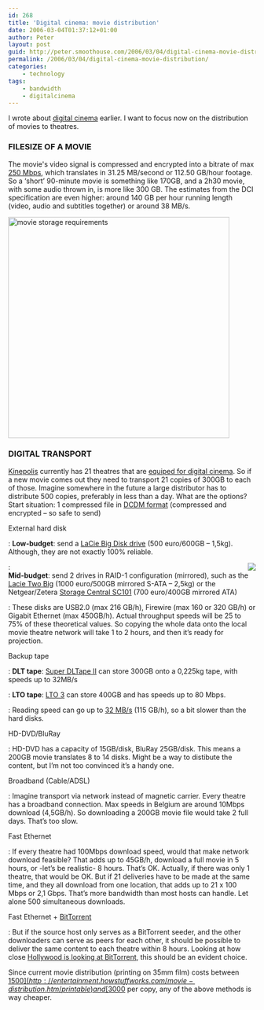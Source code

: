 ```yaml
---
id: 268
title: 'Digital cinema: movie distribution'
date: 2006-03-04T01:37:12+01:00
author: Peter
layout: post
guid: http://peter.smoothouse.com/2006/03/04/digital-cinema-movie-distribution/
permalink: /2006/03/04/digital-cinema-movie-distribution/
categories:
    - technology
tags:
    - bandwidth
    - digitalcinema
---
```

I wrote about [digital cinema](https://blog.forret.com/blog/2005/07/digital-cinema-one-step-closer.html) earlier. I want to focus now on the distribution of movies to theatres.

### FILESIZE OF A MOVIE

The movie's video signal is compressed and encrypted into a bitrate of max [250 Mbps](https://toolstud.io/data/bandwidth.php?speed=250&speed_unit=Mbps&compare=cinema&title=DCP+Cinema+2K+p24+-+max+bitrate%3A+250+Mbps), which translates in 31.25 MB/second or 112.50 GB/hour footage. So a &#8216;short&#8217; 90-minute movie is something like 170GB, and a 2h30 movie, with some audio thrown in, is more like 300 GB. The estimates from the DCI specification are even higher: around 140 GB per hour running length (video, audio and subtitles together) or around 38 MB/s.  

[<img alt="movie storage requirements" src="http://static.flickr.com/41/100762737_2309faef14.jpg" width="450" />](http://www.flickr.com/photos/pforret/100762737/ "Photo Sharing")  


### DIGITAL TRANSPORT

[Kinepolis](http://www.kinepolis.com/) currently has 21 theatres that are [equiped for digital cinema](http://investors.kinepolis.com//index.cfm?PageID=15861). So if a new movie comes out they need to transport 21 copies of 300GB to each of those. Imagine somewhere in the future a large distributor has to distribute 500 copies, preferably in less than a day. What are the options?  
Start situation: 1 compressed file in [DCDM format](http://blog.forret.com/blog/2005/07/digital-cinema-one-step-closer.html) (compressed and encrypted &#8211; so safe to send)

External hard disk </p> 
:   **Low-budget**: send a [LaCie Big Disk drive](http://www.lacie.com/be/products/product.htm?pid=10117) (500 euro/600GB &#8211; 1,5kg). Although, they are not exactly 100% reliable. </p> 
:<img style="float: right" src="http://us3.pixagogo.com/S5Z6HBQ!pXO5Ww3Ux0ogl-izn0MsHB84AmNXAXo8ZcU!AkjBBsDLa1HuBeoGnRz2impsWrs1V7h8BnDDgG2QmArjaF0NoGJdawYtdWQaXdoO-LcXcgEFdgHXPGtuhROC3F2Dqy1lXCwd8_/netgear.jpg" />  
    **Mid-budget**: send 2 drives in RAID-1 configuration (mirrored), such as the [Lacie Two Big](http://www.lacie.com/be/products/product.htm?pid=10490) (1000 euro/500GB mirrored S-ATA &#8211; 2,5kg) or the Netgear/Zetera [Storage Central SC101](http://blog.forret.com/2006/07/netgear-sc-101-urgent-support-required/) (700 euro/400GB mirrored ATA) </p> 
:   These disks are USB2.0 (max 216 GB/h), Firewire (max 160 or 320 GB/h) or Gigabit Ethernet (max 450GB/h). Actual throughput speeds will be 25 to 75% of these theoretical values. So copying the whole data onto the local movie theatre network will take 1 to 2 hours, and then it&#8217;s ready for projection. </p> 

Backup tape </p> 
:   **DLT tape**: [Super DLTape II](http://www.dlttape.com/DLTtape/Products/Media/Super+DLTtape+II.htm) can store 300GB onto a 0,225kg tape, with speeds up to 32MB/s </p> 
:   **LTO tape**: [LTO 3](http://searchstorage.techtarget.com/qna/0,289202,sid5_gci991660,00.html) can store 400GB and has speeds up to 80 Mbps. </p> 
:   Reading speed can go up to [32 MB/s](http://www.forret.com/tools/bandwidth.asp?speed=32&unit=MB%2Fs) (115 GB/h), so a bit slower than the hard disks. </p> 

HD-DVD/BluRay </p> 
:   HD-DVD has a capacity of 15GB/disk, BluRay 25GB/disk. This means a 200GB movie translates 8 to 14 disks. Might be a way to distibute the content, but I&#8217;m not too convinced it&#8217;s a handy one. </p> 

Broadband (Cable/ADSL) </p> 
:   Imagine transport via network instead of magnetic carrier. Every theatre has a broadband connection. Max speeds in Belgium are around 10Mbps download (4,5GB/h). So downloading a 200GB movie file would take 2 full days. That&#8217;s too slow. </p> 

Fast Ethernet </p> 
:   If every theatre had 100Mbps download speed, would that make network download feasible? That adds up to 45GB/h, download a full movie in 5 hours, or -let&#8217;s be realistic- 8 hours. That&#8217;s OK. Actually, if there was only 1 theatre, that would be OK. But if 21 deliveries have to be made at the same time, and they all download from one location, that adds up to 21 x 100 Mbps or 2,1 Gbps. That&#8217;s more bandwidth than most hosts can handle. Let alone 500 simultaneous downloads. </p> 

Fast Ethernet + [BitTorrent](http://www.bittorrent.com/guide.html) </p> 
:   But if the source host only serves as a BitTorrent seeder, and the other downloaders can serve as peers for each other, it should be possible to deliver the same content to each theatre within 8 hours. Looking at how close [Hollywood is looking at BitTorrent](http://money.cnn.com/2005/10/19/technology/bittorrent/), this should be an evident choice. 

Since current movie distribution (printing on 35mm film) costs between [$1500](http://entertainment.howstuffworks.com/movie-distribution.htm/printable) and [$3000](http://www.ida.gov.sg/idaweb/media/PressRelease_LeadStory_Main.jsp?leadStoryId=L83) per copy, any of the above methods is way cheaper.
